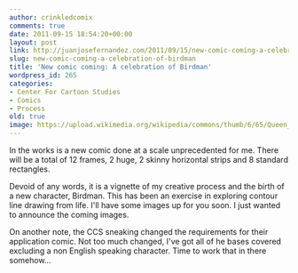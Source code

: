 ```yaml
---
author: crinkledcomix
comments: true
date: 2011-09-15 18:54:20+00:00
layout: post
link: http://juanjosefernandez.com/2011/09/15/new-comic-coming-a-celebration-of-birdman/
slug: new-comic-coming-a-celebration-of-birdman
title: 'New comic coming: A celebration of Birdman'
wordpress_id: 265
categories:
- Center For Cartoon Studies
- Comics
- Process
old: true
image: https://upload.wikimedia.org/wikipedia/commons/thumb/6/65/Queen_Victoria_after_Heinrich_von_Angeli.jpg/800px-Queen_Victoria_after_Heinrich_von_Angeli.jpg
---
```


In the works is a new comic done at a scale unprecedented for me. There will be a total of 12 frames, 2 huge, 2 skinny horizontal strips and 8 standard rectangles.

Devoid of any words, it is a vignette of my creative process and the birth of a new character, Birdman. This has been an exercise in exploring contour line drawing from life. I'll have some images up for you soon. I just wanted to announce the coming images.

On another note, the CCS sneaking changed the requirements for their application comic. Not too much changed, I've got all of he bases covered excluding a non English speaking character. Time to work that in there somehow...
